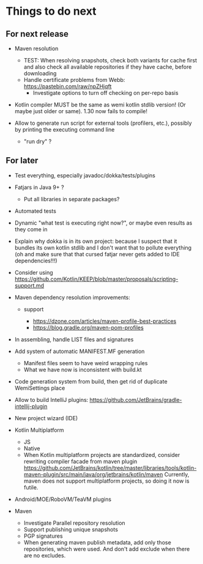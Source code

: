 # Things to do next

## For next release

- Maven resolution
	- TEST: When resolving snapshots, check both variants for cache first and also check all available repositories if they have cache, before downloading
	- Handle certificate problems from Webb: https://pastebin.com/raw/npZHjqft
		- Investigate options to turn off checking on per-repo basis

- Kotlin compiler MUST be the same as wemi kotlin stdlib version! (Or maybe just older or same). 1.30 now fails to compile!

- Allow to generate run script for external tools (profilers, etc.), possibly by printing the executing command line
	- "run dry" ?

## For later
- Test everything, especially javadoc/dokka/tests/plugins

- Fatjars in Java 9+ ?
	- Put all libraries in separate packages?

- Automated tests

- Dynamic "what test is executing right now?", or maybe even results as they come in

- Explain why dokka is in its own project: because I suspect that it bundles its own kotlin stdlib and I don't want that to pollute everything (oh and make sure that that cursed fatjar never gets added to IDE dependencies!!!)

- Consider using https://github.com/Kotlin/KEEP/blob/master/proposals/scripting-support.md

- Maven dependency resolution improvements:
	- <profiles> support
		- https://dzone.com/articles/maven-profile-best-practices
		- https://blog.gradle.org/maven-pom-profiles
	

- In assembling, handle LIST files and signatures

- Add system of automatic MANIFEST.MF generation
	- Manifest files seem to have weird wrapping rules
	- What we have now is inconsistent with build.kt

- Code generation system from build, then get rid of duplicate WemiSettings place

- Allow to build IntelliJ plugins: https://github.com/JetBrains/gradle-intellij-plugin

- New project wizard (IDE)

- Kotlin Multiplatform
	- JS
	- Native
	- When Kotlin multiplatform projects are standardized, consider rewriting compiler facade from maven plugin
    https://github.com/JetBrains/kotlin/tree/master/libraries/tools/kotlin-maven-plugin/src/main/java/org/jetbrains/kotlin/maven
    Currently, maven does not support multiplatform projects, so doing it now is futile.

- Android/MOE/RoboVM/TeaVM plugins

- Maven
	- Investigate Parallel repository resolution
	- Support publishing unique snapshots
	- PGP signatures
	- When generating maven publish metadata, add only those repositories, which were used. And don't add exclude when there are no excludes.